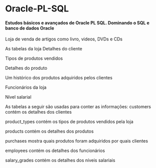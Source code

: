 # Oracle-PL-SQL
#### Estudos básicos e avançados de Oracle PL SQL. Dominando o SQL e banco de dados Oracle


Loja de venda de artigos como livro, videos, DVDs e CDs

As tabelas da loja
   Detalhes do cliente
   
   Tipos de produtos vendidos
   
   Detalhes do produto
   
   Um histórico dos produtos adquiridos pelos clientes
   
   Funcionários da loja
   
   Nível salarial
     
As tabelas a seguir são usadas para conter as informações:
   customers contém os detalhes dos clientes
   
   product_types contém os tipos de produtos vendidos pela loja
   
   products contém os detalhes dos produtos
   
   purchases mostra quais produtos foram adquiridos por quais clientes
   
   employees contém os detalhes dos funcionários
   
   salary_grades contém os detalhes dos níveis salariais
